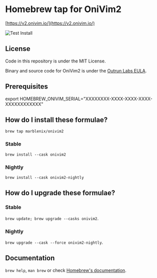 # Homebrew tap for OniVim2
[https://v2.onivim.io/](https://v2.onivim.io/)

![Test Install](https://github.com/marblenix/homebrew-onivim2/workflows/Test%20Install/badge.svg)

## License
Code in this repository is under the MIT License.

Binary and source code for OniVim2 is under the [Outrun Labs EULA](https://github.com/onivim/oni2/blob/master/Outrun-Labs-EULA-v1.1.md).

## Prerequisites
export HOMEBREW_ONIVIM_SERIAL="XXXXXXXX-XXXX-XXXX-XXXX-XXXXXXXXXXXX"

## How do I install these formulae?
`brew tap marblenix/onivim2`

### Stable
`brew install --cask onivim2`

### Nightly
`brew install --cask onivim2-nightly`

## How do I upgrade these formulae?

### Stable
`brew update; brew upgrade --casks onivim2`.

### Nightly
`brew upgrade --cask --force onivim2-nightly`.

## Documentation
`brew help`, `man brew` or check [Homebrew's documentation](https://docs.brew.sh).
